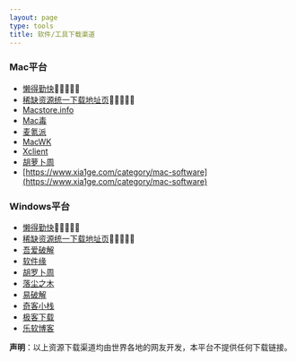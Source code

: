 ```yaml
---
layout: page
type: tools
title: 软件/工具下载渠道
---
```


### Mac平台

- [懒得勤快](https://masuit.com)🌟🌟🌟🌟🌟
- [稀缺资源统一下载地址页](https://masuit.com/c/6)🌟🌟🌟🌟🌟
- [Macstore.info](https://macstore.info)
- [Mac毒](https://www.macdu.org/)
- [麦氪派](https://www.waitsun.com/topics/os)
- [MacWK](https://www.macwk.com)
- [Xclient](https://xclient.info)
- [胡萝卜周](http://www.carrotchou.blog/category/mac)
- [https://www.xia1ge.com/category/mac-software](https://www.xia1ge.com/category/mac-software)

### Windows平台

- [懒得勤快](https://masuit.com)🌟🌟🌟🌟🌟
- [稀缺资源统一下载地址页](https://masuit.com/c/6)🌟🌟🌟🌟🌟
- [吾爱破解](https://www.52pojie.cn/)
- [软件缘](https://www.appcgn.com/)
- [胡罗卜周](http://www.carrotchou.blog/)
- [落尘之木](https://www.luochenzhimu.com/)
- [易破解](http://www.yipojie.cn/)
- [奇客小栈](http://www.geekotg.com/)
- [极客下载](https://www.geekdload.com)
- [乐软博客](https://www.isharepc.com/)



**声明**：以上资源下载渠道均由世界各地的网友开发，本平台不提供任何下载链接。